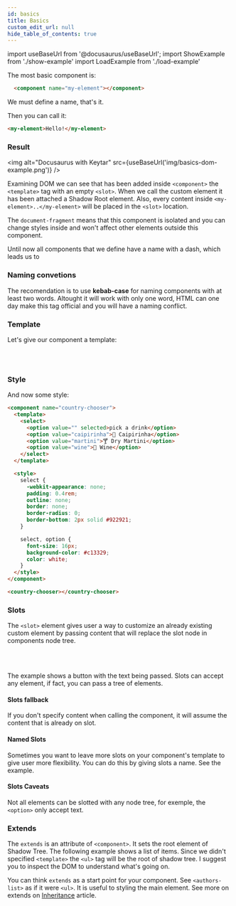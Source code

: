 ```yaml
---
id: basics
title: Basics
custom_edit_url: null
hide_table_of_contents: true
---
```


import useBaseUrl from '@docusaurus/useBaseUrl';
import ShowExample from './show-example'
import LoadExample from './load-example'

The most basic component is:

```html
  <component name="my-element"></component>
```

We must define a name, that's it.

Then you can call it:

```html
<my-element>Hello!</my-element>
```

### Result
<img alt="Docusaurus with Keytar" src={useBaseUrl('img/basics-dom-example.png')} />

Examining DOM we can see that has been added inside `<component>` the `<template>` tag with an empty `<slot>`.
When we call the custom element it has been attached a Shadow Root element. Also, every content inside
`<my-element>..</my-element>` will be placed in the `<slot>` location.

The `document-fragment` means that this component is isolated and you can change styles inside and won't affect other elements outside this component.

Until now all components that we define have a name with a dash, which leads us to

### Naming convetions

The recomendation is to use **kebab-case** for naming components with at least two words.
Altought it will work with only one word, HTML can one day make this tag official and you will have a naming conflict.

### Template

Let's give our component a template:

<ShowExample file="basic-template-example.html" />

<LoadExample file="basic-template-example.html" />

<br /><br />

### Style

And now some style:

```html
<component name="country-chooser">
  <template>
    <select>
      <option value="" selected>pick a drink</option>
      <option value="caipirinha">🍹 Caipirinha</option>
      <option value="martini">🍸 Dry Martini</option>
      <option value="wine">🍷 Wine</option>
    </select>
  </template>

  <style>
    select {
      -webkit-appearance: none;
      padding: 0.4rem;
      outline: none;
      border: none;
      border-radius: 0;
      border-bottom: 2px solid #922921;
    }

    select, option {
      font-size: 16px;
      background-color: #c13329;
      color: white;
    }
  </style>
</component>

<country-chooser></country-chooser>
```

<LoadExample file="basic-template-example-styled.html" />

### Slots

The `<slot>` element gives user a way to customize an already existing custom element
by passing content that will replace the slot node in components node tree.

<ShowExample file="submit-button.html" />

<LoadExample file="submit-button.html" />

<br /><br />

The example shows a button with the text being passed.
Slots can accept any element, if fact, you can pass a tree of elements.

#### Slots fallback

If you don't specify content when calling the component, it will assume the content that is already on slot.

<ShowExample file="submit-button-fallback.html" />

<LoadExample file="submit-button-fallback.html" />

#### Named Slots

Sometimes you want to leave more slots on your component's template to give user more flexibility.
You can do this by giving slots a name. See the example.

<ShowExample file="named-slots.html" />

<LoadExample file="named-slots.html" />

#### Slots Caveats

Not all elements can be slotted with any node tree, for exemple, the `<option>` only accept text.

### Extends

The `extends` is an attribute of `<component>`. It sets the root element of Shadow Tree.
The following example shows a list of items.
Since we didn't specified `<template>` the `<ul>` tag will be the root of shadow tree.
I suggest you to inspect the DOM to understand what's going on.

<ShowExample file="authors-list.html" />

<LoadExample file="authors-list.html" />

You can think `extends` as a start point for your component. See `<authors-list>` as if it were `<ul>`.
It is useful to styling the main element. See more on extends on [Inheritance](/inheritance) article.
